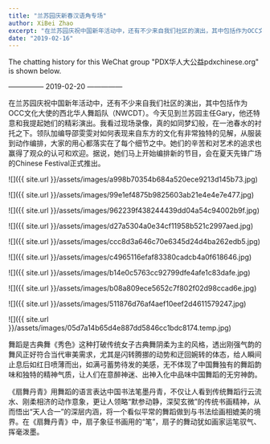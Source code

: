 ```yaml
---
title: "兰苏园庆新春汉语角专场"
author: XiBei Zhao
excerpt: "在兰苏园庆祝中国新年活动中，还有不少来自我们社区的演出，其中包括作为OCC文化大使的西北华人舞蹈队（NWCDT）。领队加编导邵雯雯对如何表现来自东方的文化有非常独特的见解，从服装到动作编排，大家的用心都落实在了每个细节之中。她们的辛苦和对艺术的追求也赢得了观众的认可和欢迎。"
date: "2019-02-16"
---
```


The chatting history for this WeChat group "PDX华人大公益pdxchinese.org" is shown below.

—————  2019-02-20  —————

在兰苏园庆祝中国新年活动中，还有不少来自我们社区的演出，其中包括作为OCC文化大使的西北华人舞蹈队（NWCDT）。今天见到兰苏园主任Gary，他还特意和我提起她们的精彩演出。我看过现场录像，真的如同梦幻般，在一池春水的衬托之下。领队加编导邵雯雯对如何表现来自东方的文化有非常独特的见解，从服装到动作编排，大家的用心都落实在了每个细节之中。她们的辛苦和对艺术的追求也赢得了观众的认可和欢迎。据说，她们马上开始编排新的节目，会在夏天先锋广场的Chinese Festival正式推出。

![]({{ site.url }}/assets/images/a998b70354b684a520ece9213d145b73.jpg)

![]({{ site.url }}/assets/images/99e1ef4875b9825603ab21e4e4e7e477.jpg)

![]({{ site.url }}/assets/images/962239f438244439dd04a54c94002b9f.jpg)

![]({{ site.url }}/assets/images/d27a5304a0e34cf11958b521c2997aed.jpg)

![]({{ site.url }}/assets/images/ccc8d3a646c70e6345d24d4ba262edb5.jpg)

![]({{ site.url }}/assets/images/c4965116efaf83380cadcb4a0f618646.jpg)

![]({{ site.url }}/assets/images/b14e0c5763cc92799dfe4afe1c83dafe.jpg)

![]({{ site.url }}/assets/images/b08a809ece5652c7f802f02d98ccad6e.jpg)

![]({{ site.url }}/assets/images/511876d76af4aef10eef2d4611579247.jpg)

![]({{ site.url }}/assets/images/05d7a14b65d4e887dd5846cc1bdc8174.temp.jpg)

舞蹈是古典舞《秀色》这种打破传统女子古典舞阴柔为主的风格，透出刚强气韵的舞风正好符合当代审美需求，尤其是闪转腾挪的动势和迂回婉转的体态，给人瞬间止息后如红日喷薄而出，如满弓蓄势待发的美感，无不体现了中国舞独有的舞蹈韵味和独特的精神气质，让人们在意醉神迷、出神入化中品味中国舞蹈的无穷神韵。

《扇舞丹青》用舞蹈的语言表达中国书法笔墨丹青，不仅让人看到传统舞蹈行云流水、刚柔相济的动作意象，更让人领略“默参动静，深契玄微”的传统书画精神，从而悟出“天人合一”的深层内涵，将一个看似平常的舞蹈做到与书法绘画相媲美的境界。在《扇舞丹青》中，扇子象征书画用的“笔”，扇子的舞动犹如画家运笔驭气、挥毫泼墨。
